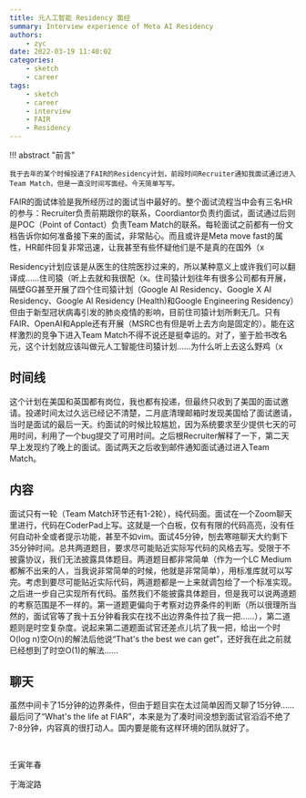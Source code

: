 ```yaml
---
title: 元人工智能 Residency 面经
summary: Interview experience of Meta AI Residency
authors:
    - zyc
date: 2022-03-19 11:40:02
categories:
    - sketch
    - career
tags:
    - sketch
    - career
    - interview
    - FAIR
    - Residency
---
```


!!! abstract "前言"

    我于去年的某个时候投递了FAIR的Residency计划，前段时间Recruiter通知我面试通过进入Team Match，但是一直没时间写面经。今天简单写写。

FAIR的面试体验是我所经历过的面试当中最好的。整个面试流程当中会有三名HR的参与：Recruiter负责前期跟你的联系，Coordiantor负责约面试，面试通过后则是POC（Point of Contact）负责Team Match的联系。每轮面试之前都有一份文档告诉你如何准备接下来的面试，非常贴心。而且或许是Meta move fast的属性，HR邮件回复非常迅速，让我甚至有些怀疑他们是不是真的在国外（x

Residency计划应该是从医生的住院医抄过来的，所以某种意义上或许我们可以翻译成……住司猿（听上去就和我很配（x。住司猿计划往年有很多公司都有开展，隔壁GG甚至开展了四个住司猿计划（Google AI Residency、Google X AI Residency、Google AI Residency (Health)和Google Engineering Residency）但由于新型冠状病毒引发的肺炎疫情的影响，目前住司猿计划所剩无几。只有FAIR、OpenAI和Apple还有开展（MSRC也有但是听上去方向是固定的）。能在这样激烈的竞争下进入Team Match不得不说还是挺幸运的。对了，鉴于脸书改名元，这个计划就应该叫做元人工智能住司猿计划……为什么听上去这么野鸡（x

## 时间线

这个计划在美国和英国都有岗位，我也都有投递，但最终只收到了美国的面试邀请。投递时间太过久远已经记不清楚，二月底清理邮箱时发现美国给了面试邀请，当时是面试的最后一天。约面试的时候比较尴尬，因为系统要求至少提供七天的可用时间，利用了一个bug提交了可用时间。之后根Recruiter解释了一下，第二天早上发现约了晚上的面试。面试两天之后收到邮件通知面试通过进入Team Match。

## 内容

面试只有一轮（Team Match环节还有1-2轮），纯代码面。面试在一个Zoom聊天里进行，代码在CoderPad上写。这就是一个白板，仅有有限的代码高亮，没有任何自动补全或者提示功能，甚至不如vim。面试45分钟，刨去寒暄聊天大约剩下35分钟时间。总共两道题目，要求尽可能贴近实际写代码的风格去写。受限于不披露协议，我们无法披露具体题目。两道题目都非常简单（作为一个LC Medium都解不出来的人，当我说非常简单的时候，他就是非常简单），用标准库就可以写完。考虑到要尽可能贴近实际代码，两道题都是一上来就调包给了一个标准实现。之后进一步自己实现所有代码。虽然我们不能披露具体题目，但是我可以说两道题的考察范围是不一样的。第一道题更偏向于考察对边界条件的判断（所以很理所当然的，面试官等了我十五分钟看我实在找不出边界条件拉了我一把……），第二道题则是时空复杂度。说起来第二道题面试官还差点儿坑了我一把，给出一个时O(log n)空O(n)的解法后他说“That's the best we can get”，还好我在此之前就已经想到了时空O(1)的解法……

## 聊天

虽然中间卡了15分钟的边界条件，但由于题目实在太过简单因而又聊了15分钟……最后问了“What's the life at FIAR”，本来是为了凑时间没想到面试官滔滔不绝了7-8分钟，内容真的很打动人。国内要是能有这样环境的团队就好了。

</br>

壬寅年春

于海淀路

